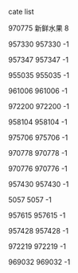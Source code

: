 cate list

970775 新鲜水果 8

957330 957330 -1

957347 957347 -1

955035 955035 -1

961006 961006 -1

972200 972200 -1

958104 958104 -1

975706 975706 -1

970778 970778 -1

970776 970776 -1

957430 957430 -1

5057 5057 -1

957615 957615 -1

957428 957428 -1

972219 972219 -1

969032 969032 -1

